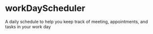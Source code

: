 # workDayScheduler
A daily schedule to help you keep track of meeting, appointments, and tasks in your work day
